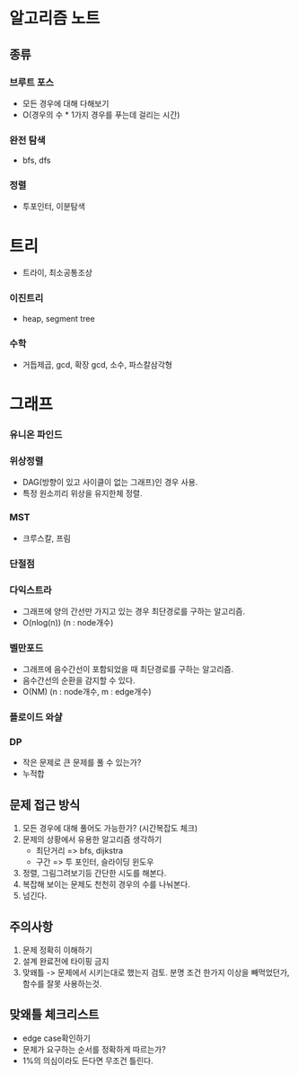 # 알고리즘 노트

## 종류

### 브루트 포스
- 모든 경우에 대해 다해보기
- O(경우의 수 * 1가지 경우를 푸는데 걸리는 시간)

### 완전 탐색
- bfs, dfs

### 정렬
- 투포인터, 이분탐색

# 트리
- 트라이, 최소공통조상

### 이진트리
- heap, segment tree

### 수학
- 거듭제곱, gcd, 확장 gcd, 소수, 파스칼삼각형

# 그래프

### 유니온 파인드

### 위상정렬
- DAG(방향이 있고 사이클이 없는 그래프)인 경우 사용.
- 특정 원소끼리 위상을 유지한체 정렬.

### MST
- 크루스칼, 프림

### 단절점

### 다익스트라
- 그래프에 양의 간선만 가지고 있는 경우 최단경로를 구하는 알고리즘.
- O(nlog(n)) (n : node개수)

### 벨만포드
- 그래프에 음수간선이 포함되었을 때 최단경로를 구하는 알고리즘.
- 음수간선의 순환을 감지할 수 있다.
- O(NM) (n : node개수, m : edge개수)

### 플로이드 와샬

### DP
- 작은 문제로 큰 문제를 풀 수 있는가?
- 누적합



## 문제 접근 방식
1. 모든 경우에 대해 풀어도 가능한가? (시간복잡도 체크)
2. 문제의 상황에서 유용한 알고리즘 생각하기
    - 최단거리 => bfs, dijkstra
    - 구간 => 투 포인터, 슬라이딩 윈도우
3. 정렬, 그림그려보기등 간단한 시도를 해본다.
4. 복잡해 보이는 문제도 천천히 경우의 수를 나눠본다.
5. 넘긴다.


## 주의사항
1. 문제 정확히 이해하기
2. 설계 완료전에 타이핑 금지
3. 맞왜틀 -> 문제에서 시키는대로 했는지 검토. 분명 조건 한가지 이상을 빼먹었던가, 함수를 잘못 사용하는것.

## 맞왜틀 체크리스트
- edge case확인하기
- 문제가 요구하는 순서를 정확하게 따르는가?
- 1%의 의심이라도 든다면 무조건 틀린다.
